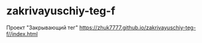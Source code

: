 # zakrivayuschiy-teg-f
Проект "Закрывающий тег" https://zhuk7777.github.io/zakrivayuschiy-teg-f//index.html